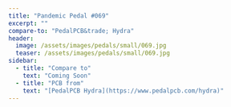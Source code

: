 ```yaml
---
title: "Pandemic Pedal #069"
excerpt: ""
compare-to: "PedalPCB&trade; Hydra"
header:
  image: /assets/images/pedals/small/069.jpg
  teaser: /assets/images/pedals/small/069.jpg
sidebar:
  - title: "Compare to"
    text: "Coming Soon"
  - title: "PCB from"
    text: "[PedalPCB Hydra](https://www.pedalpcb.com/hydra)"
---
```


